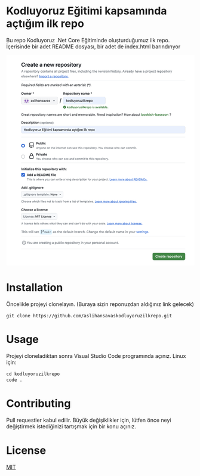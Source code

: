# Kodluyoruz Eğitimi kapsamında açtığım ilk repo
Bu repo Kodluyoruz .Net Core Eğitiminde oluşturduğumuz ilk repo. İçerisinde bir adet README dosyası, bir adet de index.html barındırıyor

![](https://raw.githubusercontent.com/aslihansavas/kodluyoruzilkrepo/main/figures/github.png)

# Installation
Öncelikle projeyi clonelayın. (Buraya sizin reponuzdan aldığınız link gelecek)

    git clone https://github.com/aslihansavaskodluyoruzilkrepo.git 

# Usage
Projeyi cloneladıktan sonra Visual Studio Code programında açınız.
Linux için:

    cd kodluyoruzilkrepo
    code .

# Contributing
Pull requestler kabul edilir. Büyük değişiklikler için, lütfen önce neyi değiştirmek istediğinizi tartışmak için bir konu açınız.

# License
[MIT](https://choosealicense.com/licenses/mit/)

